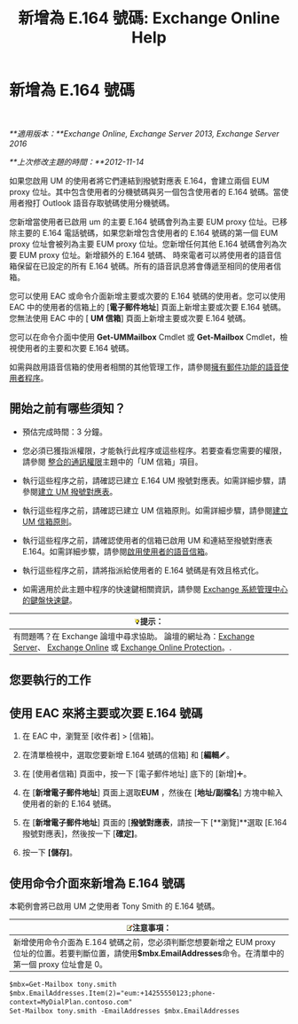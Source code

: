 ﻿---
title: '新增為 E.164 號碼: Exchange Online Help'
TOCTitle: 新增為 E.164 號碼
ms:assetid: fab86207-be03-40ef-9fea-045a50f3d122
ms:mtpsurl: https://technet.microsoft.com/zh-tw/library/JJ662762(v=EXCHG.150)
ms:contentKeyID: 50554109
ms.date: 05/23/2018
mtps_version: v=EXCHG.150
ms.translationtype: MT
---

# 新增為 E.164 號碼

 

_**適用版本：**Exchange Online, Exchange Server 2013, Exchange Server 2016_

_**上次修改主題的時間：**2012-11-14_

如果您啟用 UM 的使用者將它們連結到撥號對應表 E.164，會建立兩個 EUM proxy 位址。其中包含使用者的分機號碼與另一個包含使用者的 E.164 號碼。當使用者撥打 Outlook 語音存取號碼使用分機號碼。

您新增當使用者已啟用 um 的主要 E.164 號碼會列為主要 EUM proxy 位址。已移除主要的 E.164 電話號碼，如果您新增包含使用者的 E.164 號碼的第一個 EUM proxy 位址會被列為主要 EUM proxy 位址。您新增任何其他 E.164 號碼會列為次要 EUM proxy 位址。新增額外的 E.164 號碼、 時來電者可以將使用者的語音信箱保留在已設定的所有 E.164 號碼。所有的語音訊息將會傳遞至相同的使用者信箱。

您可以使用 EAC 或命令介面新增主要或次要的 E.164 號碼的使用者。您可以使用 EAC 中的使用者的信箱上的 \[**電子郵件地址**\] 頁面上新增主要或次要 E.164 號碼。您無法使用 EAC 中的 \[ **UM 信箱**\] 頁面上新增主要或次要 E.164 號碼。

您可以在命令介面中使用 **Get-UMMailbox** Cmdlet 或 **Get-Mailbox** Cmdlet，檢視使用者的主要和次要 E.164 號碼。

如需與啟用語音信箱的使用者相關的其他管理工作，請參閱[擁有郵件功能的語音使用者程序](voice-mail-enabled-user-procedures-exchange-2013-help.md)。

## 開始之前有哪些須知？

  - 預估完成時間：3 分鐘。

  - 您必須已獲指派權限，才能執行此程序或這些程序。若要查看您需要的權限，請參閱 [整合的通訊權限](unified-messaging-permissions-exchange-2013-help.md)主題中的「UM 信箱」項目。

  - 執行這些程序之前，請確認已建立 E.164 UM 撥號對應表。如需詳細步驟，請參閱[建立 UM 撥號對應表](create-a-um-dial-plan-exchange-2013-help.md)。

  - 執行這些程序之前，請確認已建立 UM 信箱原則。如需詳細步驟，請參閱[建立 UM 信箱原則](create-a-um-mailbox-policy-exchange-2013-help.md)。

  - 執行這些程序之前，請確認使用者的信箱已啟用 UM 和連結至撥號對應表 E.164。如需詳細步驟，請參閱[啟用使用者的語音信箱](enable-a-user-for-voice-mail-exchange-2013-help.md)。

  - 執行這些程序之前，請將指派給使用者的 E.164 號碼是有效且格式化。

  - 如需適用於此主題中程序的快速鍵相關資訊，請參閱 [Exchange 系統管理中心的鍵盤快速鍵](keyboard-shortcuts-in-the-exchange-admin-center-exchange-online-protection-help.md)。

<table>
<thead>
<tr class="header">
<th><img src="images/Bb124558.tip(EXCHG.150).gif" title="提示" alt="提示" />提示：</th>
</tr>
</thead>
<tbody>
<tr class="odd">
<td>有問題嗎？在 Exchange 論壇中尋求協助。 論壇的網址為：<a href="https://go.microsoft.com/fwlink/p/?linkid=60612">Exchange Server</a>、 <a href="https://go.microsoft.com/fwlink/p/?linkid=267542">Exchange Online</a> 或 <a href="https://go.microsoft.com/fwlink/p/?linkid=285351">Exchange Online Protection</a>。.</td>
</tr>
</tbody>
</table>


## 您要執行的工作

## 使用 EAC 來將主要或次要 E.164 號碼

1.  在 EAC 中，瀏覽至 \[收件者\] \> \[信箱\]。

2.  在清單檢視中，選取您要新增 E.164 號碼的信箱\] 和 \[**編輯**![編輯圖示](images/JJ218640.6f53ccb2-1f13-4c02-bea0-30690e6ea71d(EXCHG.150).gif "編輯圖示")。

3.  在 \[使用者信箱\] 頁面中，按一下 \[電子郵件地址\] 底下的 \[新增\]![加入圖示](images/JJ218640.c1e75329-d6d7-4073-a27d-498590bbb558(EXCHG.150).gif "加入圖示")。

4.  在 \[**新增電子郵件地址**\] 頁面上選取**EUM** ，然後在 \[**地址/副檔名**\] 方塊中輸入使用者的新的 E.164 號碼。

5.  在 \[**新增電子郵件地址**\] 頁面的 \[**撥號對應表**，請按一下 \[**瀏覽\]**選取 \[E.164 撥號對應表\]，然後按一下 \[**確定\]**。

6.  按一下 **\[儲存\]**。

## 使用命令介面來新增為 E.164 號碼

本範例會將已啟用 UM 之使用者 Tony Smith 的 E.164 號碼。

<table>
<thead>
<tr class="header">
<th><img src="images/Bb124558.note(EXCHG.150).gif" title="注意事項" alt="注意事項" />注意事項：</th>
</tr>
</thead>
<tbody>
<tr class="odd">
<td>新增使用命令介面為 E.164 號碼之前，您必須判斷您想要新增之 EUM proxy 位址的位置。若要判斷位置，請使用<strong>$mbx.EmailAddresses</strong>命令。在清單中的第一個 proxy 位址會是 0。</td>
</tr>
</tbody>
</table>


    $mbx=Get-Mailbox tony.smith
    $mbx.EmailAddresses.Item(2)="eum:+14255550123;phone-context=MyDialPlan.contoso.com"
    Set-Mailbox tony.smith -EmailAddresses $mbx.EmailAddresses

